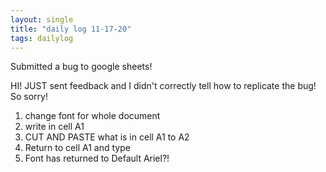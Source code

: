 ```yaml
---
layout: single
title: "daily log 11-17-20"
tags: dailylog
---
```


Submitted a bug to google sheets!

HI! JUST sent feedback and I didn't correctly tell how to replicate the bug! So sorry!
1. change font for whole document
2. write in cell A1
3. CUT AND PASTE what is in cell A1 to A2
4. Return to cell A1 and type
5. Font has returned to Default Ariel?!